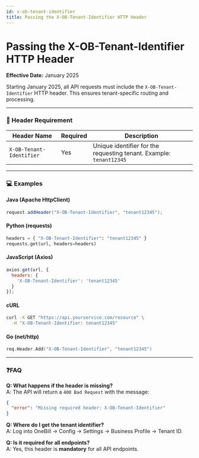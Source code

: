 ```yaml
---
id: x-ob-tenant-identifier
title: Passing the X-OB-Tenant-Identifier HTTP Header
---
```

# Passing the X-OB-Tenant-Identifier HTTP Header

**Effective Date:** January 2025

Starting January 2025, all API requests must include the `X-OB-Tenant-Identifier` HTTP header. This ensures tenant-specific routing and processing.

---

### 📌 Header Requirement

| Header Name              | Required | Description                                 |
|--------------------------|----------|---------------------------------------------|
| `X-OB-Tenant-Identifier` | Yes      | Unique identifier for the requesting tenant. Example: `tenant12345` |

---

### 💻 Examples

#### Java (Apache HttpClient)
```java
request.addHeader("X-OB-Tenant-Identifier", "tenant12345");
```

#### Python (requests)
```python
headers = { "X-OB-Tenant-Identifier": "tenant12345" }
requests.get(url, headers=headers)
```

#### JavaScript (Axios)
```javascript
axios.get(url, {
  headers: {
    'X-OB-Tenant-Identifier': 'tenant12345'
  }
});
```

#### cURL
```bash
curl -X GET "https://api.yourservice.com/resource" \
  -H "X-OB-Tenant-Identifier: tenant12345"
```

#### Go (net/http)
```go
req.Header.Add("X-OB-Tenant-Identifier", "tenant12345")
```

---

### ❓FAQ

**Q: What happens if the header is missing?**  
A: The API will return a `400 Bad Request` with the message:
```json
{
  "error": "Missing required header: X-OB-Tenant-Identifier"
}
```

**Q: Where do I get the tenant identifier?**  
A: Log into OneBill → Config → Settings → Business Profile → Tenant ID.

**Q: Is it required for all endpoints?**  
A: Yes, this header is **mandatory** for all API endpoints.